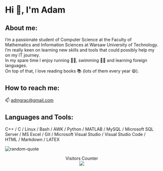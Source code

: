 # Hi 👋, I'm Adam 
## About me:
I’m a passionate student of Computer Science at the Faculty of Mathematics and Information Sciences at Warsaw University of Technology. \
I’m really keen on learning new skills and tools that could possibly help my on my IT journey. \
In my spare time I enjoy running 🏃‍♂️, swimming 🏊‍♂️ and learning foreign languages. \
On top of that, I love reading books 📚 (lots of them every year 😄).
## How to reach me:
📫  admgrac@gmail.com
## Languages and Tools:
C++ / C / Linux / Bash / AWK / Python / MATLAB / MySQL / Microsoft SQL Server / MS Excel / Git / Microsoft Visual Studio / Visual Studio Code / HTML / Markdown / LATEX

![random-quote](https://quotes-github-readme.vercel.app/api?type=horizontal&theme=radical)

<p align="center"> 
  Visitors Counter<br>
  <img src="https://profile-counter.glitch.me/adamgracikowski/count.svg" />
</p>

